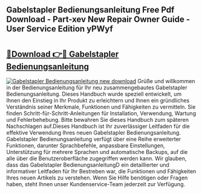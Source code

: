 ## Gabelstapler Bedienungsanleitung Free Pdf Download - Part-xev New Repair Owner Guide - User Service Edition yPWyf

# <h2><a href="http://df3dqkt.blite.top/?on=Gabelstapler+Bedienungsanleitung">🔗Download 👉🔴 Gabelstapler Bedienungsanleitung</a></h2>

[![Gabelstapler Bedienungsanleitung new download](https://i.imgur.com/lujVjoI.png)](http://df3dqkt.blite.top/?on=Gabelstapler+Bedienungsanleitung)
Grüße und willkommen in der Bedienungsanleitung für Ihr neu zusammengebautes Gabelstapler Bedienungsanleitung. Dieses Handbuch wurde speziell entwickelt, um Ihnen den Einstieg in Ihr Produkt zu erleichtern und Ihnen ein gründliches Verständnis seiner Merkmale, Funktionen und Fähigkeiten zu vermitteln. Sie finden Schritt-für-Schritt-Anleitungen für Installation, Verwendung, Wartung und Fehlerbehebung. Bitte bewahren Sie dieses Handbuch zum späteren Nachschlagen auf.Dieses Handbuch ist Ihr zuverlässiger Leitfaden für die effektive Verwendung Ihres neuen Gabelstapler Bedienungsanleitung. Gabelstapler Bedienungsanleitung verfügt über eine Reihe erweiterter Funktionen, darunter Sprachbefehle, anpassbare Einstellungen, Unterstützung für mehrere Sprachen und automatische Backups, auf die alle über die Benutzeroberfläche zugegriffen werden kann. Wir glauben, dass das Gabelstapler BedienungsanleitungD ein detaillierter und informativer Leitfaden für Ihr Bestreben war, die Funktionen und Fähigkeiten Ihres neuen Artikels zu verstehen. Wenn Sie Hilfe benötigen oder Fragen haben, steht Ihnen unser Kundenservice-Team jederzeit zur Verfügung.
